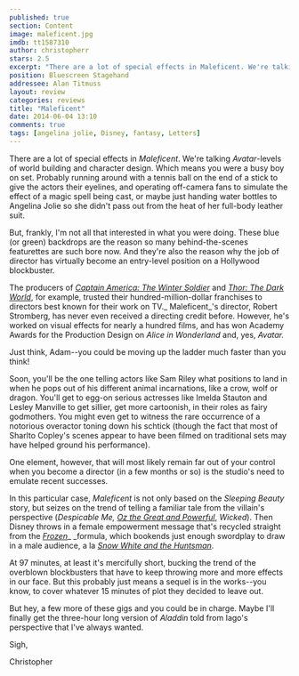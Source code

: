 ```yaml
---
published: true
section: Content
image: maleficent.jpg
imdb: tt1587310
author: christopherr
stars: 2.5
excerpt: "There are a lot of special effects in Maleficent. We're talking Avatar-levels of world building and character design."
position: Bluescreen Stagehand
addressee: Alan Titmuss
layout: review
categories: reviews
title: "Maleficent"
date: 2014-06-04 13:10
comments: true
tags: [angelina jolie, Disney, fantasy, Letters]
---
```

There are a lot of special effects in _Maleficent_. We're talking _Avatar_-levels of world building and character design. Which means you were a busy boy on set. Probably running around with a tennis ball on the end of a stick to give the actors their eyelines, and operating off-camera fans to simulate the effect of a magic spell being cast, or maybe just handing water bottles to Angelina Jolie so she didn't pass out from the heat of her full-body leather suit. 

But, frankly, I'm not all that interested in what you were doing. These blue (or green) backdrops are the reason so many behind-the-scenes featurettes are such bore now. And they're also the reason why the job of director has virtually become an entry-level position on a Hollywood blockbuster.

The producers of [_Captain America: The Winter Soldier_][1] and [_Thor: The Dark World_][2], for example, trusted their hundred-million-dollar franchises to directors best known for their work on TV._ Maleficent_'s director, Robert Stromberg, has never even received a directing credit before. However, he's worked on visual effects for nearly a hundred films, and has won Academy Awards for the Production Design on _Alice in Wonderland_ and, yes, _Avatar._

   [1]: /content/2014/4/4/captain-america-the-winter-soldier.html
   [2]: /content/2013/11/8/thor-the-dark-world.html

Just think, Adam--you could be moving up the ladder much faster than you think!

Soon, you'll be the one telling actors like Sam Riley what positions to land in when he pops out of his different animal incarnations, like a crow, wolf or dragon. You'll get to egg-on serious actresses like Imelda Stauton and Lesley Manville to get sillier, get more cartoonish, in their roles as fairy godmothers. You might even get to witness the rare occurrence of a notorious overactor toning down his schtick (though the fact that most of Sharlto Copley's scenes appear to have been filmed on traditional sets may have helped ground his performance).

One element, however, that will most likely remain far out of your control when you become a director (in a few months or so) is the studio's need to emulate recent successes.

In this particular case, _Maleficent_ is not only based on the _Sleeping Beauty_ story, but seizes on the trend of telling a familiar tale from the villain's perspective (_Despicable Me,_ [_Oz the Great and Powerful_][3], _Wicked_). Then Disney throws in a female empowerment message that's recycled straight from the [_Frozen_][4]_ _formula, which bookends just enough swordplay to draw in a male audience, a la [_Snow White and the Huntsman_][5].

   [3]: /content/2013/3/8/oz-the-great-and-powerful.html
   [4]: /content/2013/11/28/frozen.html
   [5]: /content/2012/6/4/snow-white-and-the-huntsman.html 

At 97 minutes, at least it's mercifully short, bucking the trend of the overblown blockbusters that have to keep throwing more and more effects in our face. But this probably just means a sequel is in the works--you know, to cover whatever 15 minutes of plot they decided to leave out. 

But hey, a few more of these gigs and you could be in charge. Maybe I'll finally get the three-hour long version of _Aladdin_ told from Iago's perspective that I've always wanted.

Sigh,

Christopher 